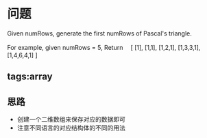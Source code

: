 # 问题
Given numRows, generate the first numRows of Pascal's triangle.

For example, given numRows = 5,
Return　
[
     [1],
    [1,1],
   [1,2,1],
  [1,3,3,1],
 [1,4,6,4,1]
]

## tags:array

## 思路
* 创建一个二维数组来保存对应的数据即可
* 注意不同语言的对应结构体的不同的用法
　
